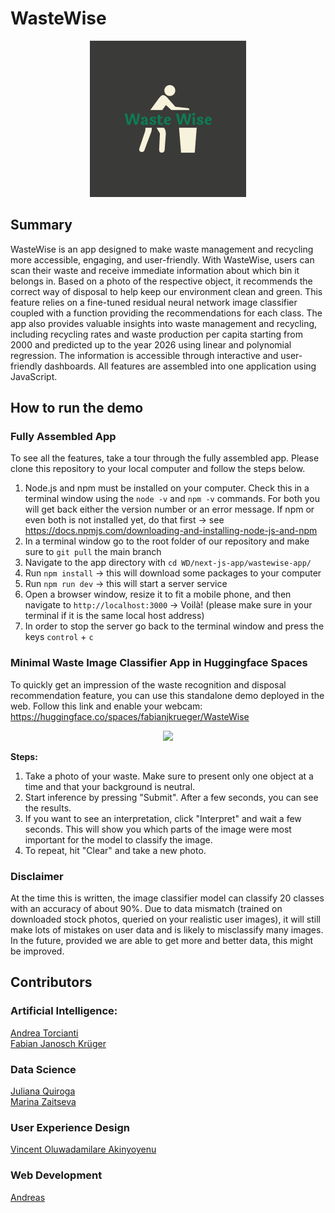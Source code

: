 # WasteWise

<!--- 
WasteWise logo
--->
<p align = "center">
<img src = "UX/logo-color.png" width = "250">
</p>

## Summary 

WasteWise is an app designed to make waste management and recycling more accessible, engaging, and user-friendly. With WasteWise, users can scan their waste and receive immediate information about which bin it belongs in.
Based on a photo of the respective object, it recommends the correct way of disposal to help keep our environment clean and green.
This feature relies on a fine-tuned residual neural network image classifier coupled with a function providing the recommendations for each class.
The app also provides valuable insights into waste management and recycling, including recycling rates and waste production per capita starting from 2000 and predicted up to the year 2026 using linear and polynomial regression. The information is accessible through interactive and user-friendly dashboards.
All features are assembled into one application using JavaScript.

## How to run the demo

### Fully Assembled App

To see all the features, take a tour through the fully assembled app. Please clone this repository to your local computer and follow the steps below.

1. Node.js and npm must be installed on your computer. Check this in a terminal window using the `node -v` and `npm -v` commands. For both you will get back either the version number or an error message. If npm or even both is not installed yet, do that first → see https://docs.npmjs.com/downloading-and-installing-node-js-and-npm
2. In a terminal window go to the root folder of our repository and make sure to `git pull` the main branch
3. Navigate to the app directory with `cd WD/next-js-app/wastewise-app/`
4. Run `npm install` → this will download some packages to your computer
5. Run `npm run dev` → this will start a server service
6. Open a browser window, resize it to fit a mobile phone, and then navigate to `http://localhost:3000` → Voilà! (please make sure in your terminal if it is the same local host address)
7. In order to stop the server go back to the terminal window and press the keys `control` + `c`

### Minimal Waste Image Classifier App in Huggingface Spaces

To quickly get an impression of the waste recognition and disposal recommendation feature, you can use this standalone demo deployed in the web. Follow this link and enable your webcam: https://huggingface.co/spaces/fabianjkrueger/WasteWise

<p align = "center">
<img src = "images_blog/gradio_hgfs_demo.GIF">

__Steps:__

1. Take a photo of your waste. Make sure to present only one object at a time and that your background is neutral.
2. Start inference by pressing "Submit". After a few seconds, you can see the results.
3. If you want to see an interpretation, click "Interpret" and wait a few seconds. This will show you which parts of the image were most important for the model to classify the image.
4. To repeat, hit "Clear" and take a new photo.

### Disclaimer
At the time this is written, the image classifier model can classify 20 classes with an accuracy of about 90%. Due to data mismatch (trained on downloaded stock photos, queried on your realistic user images), it will still make lots of mistakes on user data and is likely to misclassify many images. In the future, provided we are able to get more and better data, this might be improved.

## Contributors

<!--- all tracks and names of members are sorted alphabetically --->

### Artificial Intelligence: 
[Andrea Torcianti](https://github.com/trc729)\
[Fabian Janosch Krüger](https://github.com/fabianjkrueger)

### Data Science
[Juliana Quiroga](https://github.com/julianabquiroga)\
[Marina Zaitseva](https://github.com/zaitsevam)

### User Experience Design
[Vincent Oluwadamilare Akinyoyenu](https://github.com/OluwadamilareAkin)

### Web Development
[Andreas](https://github.com/crftwrks)
